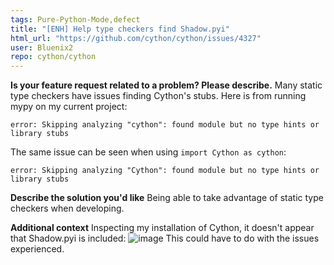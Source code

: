 ```yaml
---
tags: Pure-Python-Mode,defect
title: "[ENH] Help type checkers find Shadow.pyi"
html_url: "https://github.com/cython/cython/issues/4327"
user: Bluenix2
repo: cython/cython
---
```


**Is your feature request related to a problem? Please describe.**
Many static type checkers have issues finding Cython's stubs.
Here is from running mypy on my current project:
```
error: Skipping analyzing "cython": found module but no type hints or library stubs
```
The same issue can be seen when using `import Cython as cython`:
```
error: Skipping analyzing "Cython": found module but no type hints or library stubs
```

**Describe the solution you'd like**
Being able to take advantage of static type checkers when developing.

**Additional context**
Inspecting my installation of Cython, it doesn't appear that Shadow.pyi is included:
![image](https://user-images.githubusercontent.com/38372706/128610271-81d9f237-65fd-4dda-8973-162c5046b559.png)
This could have to do with the issues experienced.